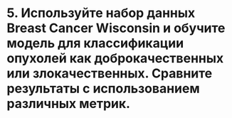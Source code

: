 # 5. Используйте набор данных Breast Cancer Wisconsin и обучите модель для классификации опухолей как доброкачественных или злокачественных. Сравните результаты с использованием различных метрик.
